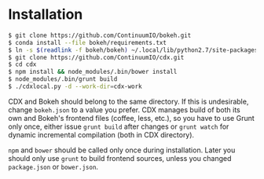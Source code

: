 # Installation

```bash
$ git clone https://github.com/ContinuumIO/bokeh.git
$ conda install --file bokeh/requirements.txt
$ ln -s $(readlink -f bokeh/bokeh) ~/.local/lib/python2.7/site-packages/bokeh
$ git clone https://github.com/ContinuumIO/cdx.git
$ cd cdx
$ npm install && node_modules/.bin/bower install
$ node_modules/.bin/grunt build
$ ./cdxlocal.py -d --work-dir=cdx-work
```

CDX and Bokeh should belong to the same directory. If this is undesirable,
change `bokeh.json` to a value you prefer. CDX manages build of both its
own and Bokeh's frontend files (coffee, less, etc.), so you have to use
Grunt only once, either issue `grunt build` after changes or `grunt watch`
for dynamic incremental compilation (both in CDX directory).

`npm` and `bower` should be called only once during installation. Later
you should only use `grunt` to build frontend sources, unless you changed
`package.json` or `bower.json`.

